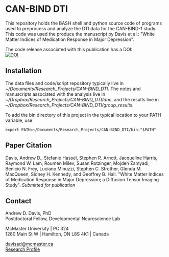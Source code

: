 # CAN-BIND DTI

This repository holds the BASH shell and python source code of programs used to preprocess and analyze the DTI data for the CAN-BIND-1 study. This code was used the produce the manuscript by Davis et al.: "White Matter Indices of Medication Response in Major Depression".

The code release associated with this publication has a DOI:  
[![DOI](https://zenodo.org/badge/163243086.svg)](https://zenodo.org/badge/latestdoi/163243086)


## Installation

The data files and code/script repository typically live in *~/Documents/Research_Projects/CAN-BIND_DTI*. The notes and manuscripts associated with the analysis live in *~/Dropbox/Research_Projects/CAN-BIND_DTI/doc*, and the results live in *~/Dropbox/Research_Projects/CAN-BIND_DTI/group_results*.

To add the bin directory of this project in the typical location to your PATH variable, use:

    export PATH=~/Documents/Research_Projects/CAN-BIND_DTI/bin:"$PATH"


## Paper Citation

Davis, Andrew D., Stefanie Hassel, Stephen R. Arnott, Jacqueline Harris, Raymond W. Lam, Roumen Milev, Susan Rotzinger, Mojdeh Zamyadi, Benicio N. Frey, Luciano Minuzzi, Stephen C. Strother, Glenda M. MacQueen, Sidney H. Kennedy, and Geoffrey B. Hall. "White Matter Indices of Medication Response in Major Depression; a Diffusion Tensor Imaging Study". *Submitted for publication*


## Contact

Andrew D. Davis, PhD  
Postdoctoral Fellow, Developmental Neuroscience Lab

McMaster University | PC 324  
1280 Main St W | Hamilton, ON L8S 4K1 | Canada

davisad@mcmaster.ca  
[Research Profile](https://andrewddavis.bitbucket.io/profile/)
